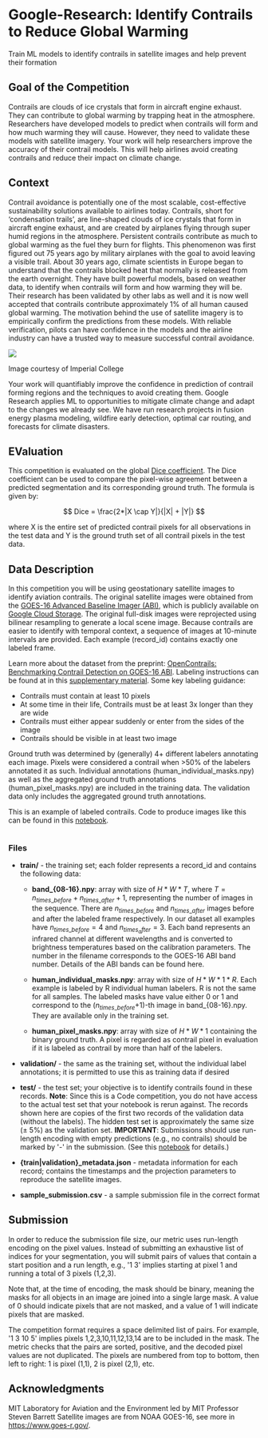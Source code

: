 # Google-Research: Identify Contrails to Reduce Global Warming

Train ML models to identify contrails in satellite images and help prevent their formation

## Goal of the Competition

Contrails are clouds of ice crystals that form in aircraft engine exhaust. They can contribute to global warming by trapping heat in the atmosphere. Researchers have developed models to predict when contrails will form and how much warming they will cause. However, they need to validate these models with satellite imagery.
Your work will help researchers improve the accuracy of their contrail models. This will help airlines avoid creating contrails and reduce their impact on climate change.

## Context

Contrail avoidance is potentially one of the most scalable, cost-effective sustainability solutions available to airlines today. Contrails, short for ‘condensation trails’, are line-shaped clouds of ice crystals that form in aircraft engine exhaust, and are created by airplanes flying through super humid regions in the atmosphere. Persistent contrails contribute as much to global warming as the fuel they burn for flights. This phenomenon was first figured out 75 years ago by military airplanes with the goal to avoid leaving a visible trail. About 30 years ago, climate scientists in Europe began to understand that the contrails blocked heat that normally is released from the earth overnight. They have built powerful models, based on weather data, to identify when contrails will form and how warming they will be. Their research has been validated by other labs as well and it is now well accepted that contrails contribute approximately 1% of all human caused global warming. The motivation behind the use of satellite imagery is to empirically confirm the predictions from these models. With reliable verification, pilots can have confidence in the models and the airline industry can have a trusted way to measure successful contrail avoidance.

<img style="float:center" src="https://storage.googleapis.com/kaggle-media/competitions/Google-Contrails/waterdroplets.png">

Image courtesy of Imperial College

Your work will quantifiably improve the confidence in prediction of contrail forming regions and the techniques to avoid creating them.
Google Research applies ML to opportunities to mitigate climate change and adapt to the changes we already see. We have run research projects in fusion energy plasma modeling, wildfire early detection, optimal car routing, and forecasts for climate disasters. 

## EValuation

This competition is evaluated on the global [Dice coefficient]([Title](https://en.wikipedia.org/wiki/Sørensen–Dice_coefficient)). The Dice coefficient can be used to compare the pixel-wise agreement between a predicted segmentation and its corresponding ground truth. The formula is given by:

$$ Dice = \frac{2*|X \cap Y|}{|X| + |Y|} $$

where X is the entire set of predicted contrail pixels for all observations in the test data and Y is the ground truth set of all contrail pixels in the test data.


## Data Description

In this competition you will be using geostationary satellite images to identify aviation contrails. The original satellite images were obtained from the [GOES-16 Advanced Baseline Imager (ABI)](https://www.goes-r.gov/spacesegment/abi.html), which is publicly available on [Google Cloud Storage](https://console.cloud.google.com/storage/browser/gcp-public-data-goes-16/). The original full-disk images were reprojected using bilinear resampling to generate a local scene image. Because contrails are easier to identify with temporal context, a sequence of images at 10-minute intervals are provided. Each example (record_id) contains exactly one labeled frame.

Learn more about the dataset from the preprint: [OpenContrails: Benchmarking Contrail Detection on GOES-16 ABI](https://arxiv.org/abs/2304.02122). Labeling instructions can be found at in this [supplementary material](https://storage.googleapis.com/goes_contrails_dataset/20230419/Contrail_Detection_Dataset_Instruction.pdf). Some key labeling guidance:

- Contrails must contain at least 10 pixels
- At some time in their life, Contrails must be at least 3x longer than they are wide
- Contrails must either appear suddenly or enter from the sides of the image
- Contrails should be visible in at least two image

Ground truth was determined by (generally) 4+ different labelers annotating each image. Pixels were considered a contrail when >50% of the labelers annotated it as such. Individual annotations (human_individual_masks.npy) as well as the aggregated ground truth annotations (human_pixel_masks.npy) are included in the training data. The validation data only includes the aggregated ground truth annotations.

This is an example of labeled contrails. Code to produce images like this can be found in this [notebook](https://www.kaggle.com/code/inversion/visualizing-contrails).


<img alt="" src="https://www.googleapis.com/download/storage/v1/b/kaggle-user-content/o/inbox%2F59561%2F590a0bc76044a4ceb71368cf3b62412e%2Fcontrails_600.png?generation=1683669162469942&amp;alt=media">

### Files


- **train/** - the training set; each folder represents a record_id and contains the following data:
    - **band_{08-16}.npy**: array with size of $H * W * T$, where $T = n_{times\_before} + n_{times\_after} + 1$, representing the number of images in the sequence. There are $n_{times\_before}$ and $n_{times\_after}$ images before and after the labeled frame respectively. In our dataset all examples have $n_{times\_before}=4$ and $n_{times_after}=3$. Each band represents an infrared channel at different wavelengths and is converted to brightness temperatures based on the calibration parameters. The number in the filename corresponds to the GOES-16 ABI band number. Details of the ABI bands can be found here.

    - **human_individual_masks.npy**: array with size of $H * W * 1 * R$. Each example is labeled by R individual human labelers. R is not the same for all samples. The labeled masks have value either 0 or 1 and correspond to the ($n_{times\_before}$+1)-th image in band_{08-16}.npy. They are available only in the training set.

    - **human_pixel_masks.npy**: array with size of $H * W * 1$ containing the binary ground truth. A pixel is regarded as contrail pixel in evaluation if it is labeled as contrail by more than half of the labelers. 


- **validation/** - the same as the training set, without the individual label annotations; it is permitted to use this as training data if desired


- **test/** - the test set; your objective is to identify contrails found in these records. **Note**: Since this is a Code competition, you do not have access to the actual test set that your notebook is rerun against. The records shown here are copies of the first two records of the validation data (without the labels). The hidden test set is approximately the same size (± 5%) as the validation set. **IMPORTANT**: Submissions should use run-length encoding with empty predictions (e.g., no contrails) should be marked by '-' in the submission. (See this [notebook](https://www.kaggle.com/code/inversion/contrails-rle-submission) for details.)

- **{train|validation}_metadata.json** - metadata information for each record; contains the timestamps and the projection parameters to reproduce the satellite images.

- **sample_submission.csv** - a sample submission file in the correct format





## Submission

In order to reduce the submission file size, our metric uses run-length encoding on the pixel values.  Instead of submitting an exhaustive list of indices for your segmentation, you will submit pairs of values that contain a start position and a run length, e.g., '1 3' implies starting at pixel 1 and running a total of 3 pixels (1,2,3).

Note that, at the time of encoding, the mask should be binary, meaning the masks for all objects in an image are joined into a single large mask. A value of 0 should indicate pixels that are not masked, and a value of 1 will indicate pixels that are masked.

The competition format requires a space delimited list of pairs. For example, '1 3 10 5' implies pixels 1,2,3,10,11,12,13,14 are to be included in the mask. The metric checks that the pairs are sorted, positive, and the decoded pixel values are not duplicated. The pixels are numbered from top to bottom, then left to right: 1 is pixel (1,1), 2 is pixel (2,1), etc.

## Acknowledgments

MIT Laboratory for Aviation and the Environment led by MIT Professor Steven Barrett
Satellite images are from NOAA GOES-16, see more in https://www.goes-r.gov/.
